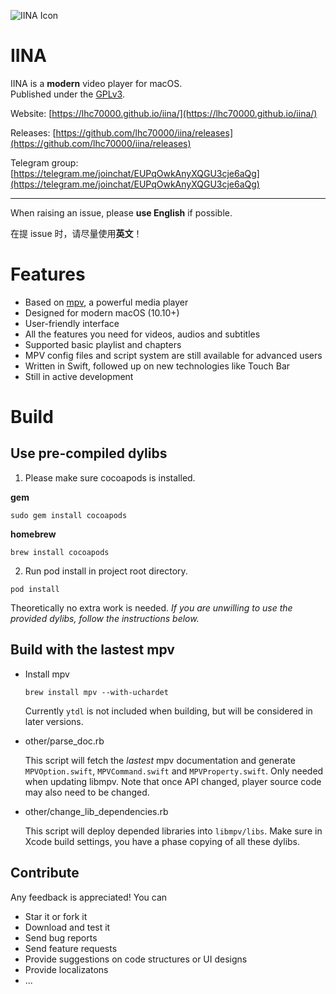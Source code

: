 ![IINA Icon](https://github.com/lhc70000/iina/raw/master/iina/Assets.xcassets/AppIcon.appiconset/256-1.png)

# IINA

IINA is a **modern** video player for macOS.  
Published under the [GPLv3](http://www.gnu.org/licenses/gpl-3.0-standalone.html).

Website: [https://lhc70000.github.io/iina/](https://lhc70000.github.io/iina/)

Releases: [https://github.com/lhc70000/iina/releases](https://github.com/lhc70000/iina/releases)

Telegram group: 
[https://telegram.me/joinchat/EUPqOwkAnyXQGU3cje6aQg](https://telegram.me/joinchat/EUPqOwkAnyXQGU3cje6aQg)

---

When raising an issue, please **use English** if possible.  

在提 issue 时，请尽量使用**英文**！  

# Features

- Based on [mpv](https://github.com/mpv-player/mpv), a powerful media player
- Designed for modern macOS (10.10+)
- User-friendly interface
- All the features you need for videos, audios and subtitles
- Supported basic playlist and chapters
- MPV config files and script system are still available for advanced users
- Written in Swift, followed up on new technologies like Touch Bar
- Still in active development

# Build

## Use pre-compiled dylibs

1. Please make sure cocoapods is installed.

  **gem**
  ```
  sudo gem install cocoapods
  ```
  **homebrew**
  ```
  brew install cocoapods
  ```

2. Run pod install in project root directory.
  ```
  pod install
  ```

Theoretically no extra work is needed. _If you are unwilling to use the provided dylibs, follow the instructions below._

## Build with the lastest mpv

* Install mpv

  ```
  brew install mpv --with-uchardet
  ```
  Currently `ytdl` is not included when building, but will be considered in later versions.

* other/parse_doc.rb

  This script will fetch the *lastest* mpv documentation and generate `MPVOption.swift`, `MPVCommand.swift` and `MPVProperty.swift`. Only needed when updating libmpv. Note that once API changed, player source code may also need to be  changed.

* other/change_lib_dependencies.rb

  This script will deploy depended libraries into `libmpv/libs`.
  Make sure in Xcode build settings, you have a phase copying of all these dylibs.

## Contribute

Any feedback is appreciated! You can

- Star it or fork it
- Download and test it
- Send bug reports
- Send feature requests
- Provide suggestions on code structures or UI designs
- Provide localizatons
- ...

